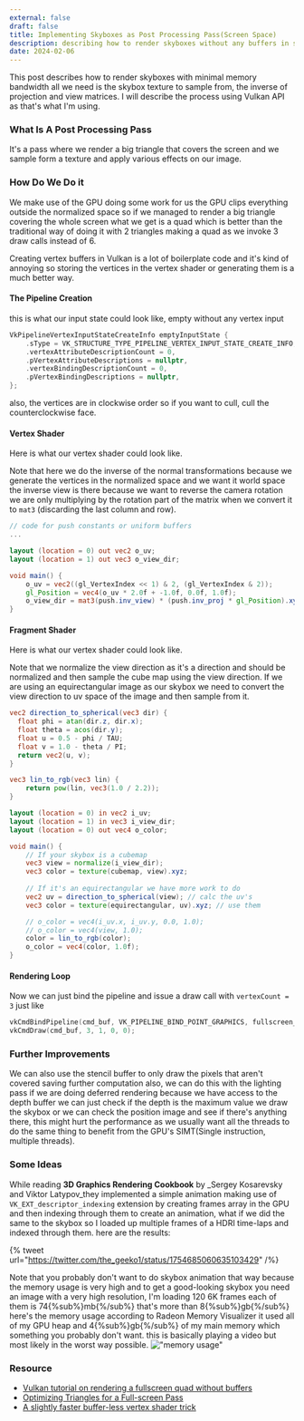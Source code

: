 ```yaml
---
external: false
draft: false
title: Implementing Skyboxes as Post Processing Pass(Screen Space)
description: describing how to render skyboxes without any buffers in screen space
date: 2024-02-06
---
```

This post describes how to render skyboxes with minimal memory bandwidth all we need
is the skybox texture to sample from, the inverse of projection and view matrices.
I will describe the process using Vulkan API as that's what I'm using.

### What Is A Post Processing Pass
It's a pass where we render a big triangle that covers the screen and we sample 
form a texture and apply various effects on our image.

### How Do We Do it
We make use of the GPU doing some work for us the GPU clips everything outside the normalized space
so if we managed to render a big triangle covering the whole screen what we get is a quad which is better than the traditional way of doing it with 2 triangles making a quad as we invoke 3 draw calls instead of 6.

Creating vertex buffers in Vulkan is a lot of boilerplate code and it's kind of annoying 
so storing the vertices in the vertex shader or generating them is a much better way.

#### The Pipeline Creation
this is what our input state could look like, empty without any vertex input

```cpp
VkPipelineVertexInputStateCreateInfo emptyInputState {
	.sType = VK_STRUCTURE_TYPE_PIPELINE_VERTEX_INPUT_STATE_CREATE_INFO,
	.vertexAttributeDescriptionCount = 0,
	.pVertexAttributeDescriptions = nullptr,
	.vertexBindingDescriptionCount = 0,
	.pVertexBindingDescriptions = nullptr,
};
```

also, the vertices are in clockwise order so if you want to cull, cull the counterclockwise face.

#### Vertex Shader
Here is what our vertex shader could look like.

Note that here we do the inverse of the normal transformations
because we generate the vertices in the normalized space and we want it world space 
the inverse view is there because we want to reverse the camera rotation we are only multiplying by
the rotation part of the matrix when we convert it to `mat3` (discarding the last column and row).

```glsl
// code for push constants or uniform buffers
... 

layout (location = 0) out vec2 o_uv;
layout (location = 1) out vec3 o_view_dir;

void main() {
	o_uv = vec2((gl_VertexIndex << 1) & 2, (gl_VertexIndex & 2));
	gl_Position = vec4(o_uv * 2.0f + -1.0f, 0.0f, 1.0f);
	o_view_dir = mat3(push.inv_view) * (push.inv_proj * gl_Position).xyz;
}
```

#### Fragment Shader
Here is what our vertex shader could look like.

Note that we normalize the view direction as it's a direction and should be normalized
and then sample the cube map using the view direction. If we are using an equirectangular image 
as our skybox we need to convert the view direction to uv space of the image and then sample from it.

```glsl
vec2 direction_to_spherical(vec3 dir) {
  float phi = atan(dir.z, dir.x);
  float theta = acos(dir.y);
  float u = 0.5 - phi / TAU;
  float v = 1.0 - theta / PI;
  return vec2(u, v);
}

vec3 lin_to_rgb(vec3 lin) {
	return pow(lin, vec3(1.0 / 2.2));
}

layout (location = 0) in vec2 i_uv;
layout (location = 1) in vec3 i_view_dir;
layout (location = 0) out vec4 o_color;

void main() {
	// If your skybox is a cubemap
	vec3 view = normalize(i_view_dir);
	vec3 color = texture(cubemap, view).xyz;
	
	// If it's an equirectangular we have more work to do
	vec2 uv = direction_to_spherical(view); // calc the uv's
	vec3 color = texture(equirectangular, uv).xyz; // use them

	// o_color = vec4(i_uv.x, i_uv.y, 0.0, 1.0);
	// o_color = vec4(view, 1.0);
	color = lin_to_rgb(color);
	o_color = vec4(color, 1.0f);
}
```

#### Rendering Loop
Now we can just bind the pipeline and issue a draw call with `vertexCount = 3` just like 
```cpp
vkCmdBindPipeline(cmd_buf, VK_PIPELINE_BIND_POINT_GRAPHICS, fullscreen_pipeline);
vkCmdDraw(cmd_buf, 3, 1, 0, 0);
```

### Further Improvements
We can also use the stencil buffer to only draw the pixels that aren't covered saving further computation
also, we can do this with the lighting pass if we are doing deferred rendering because we have access
to the depth buffer we can just check if the depth is the maximum value we draw the skybox or we can 
check the position image and see if there's anything there, this might hurt the performance as we usually
want all the threads to do the same thing to benefit from the GPU's SIMT(Single instruction, multiple threads).

### Some Ideas
While reading **3D Graphics Rendering Cookbook** by _Sergey Kosarevsky and Viktor Latypov_they implemented
a simple animation making use of `VK_EXT_descriptor_indexing` extension by creating frames array in the GPU
and then indexing through them to create an animation, what if we did the same to the skybox so I loaded up
multiple frames of a HDRI time-laps and indexed through them. here are the results:

{% tweet url="https://twitter.com/the_geeko1/status/1754685060635103429" /%}

Note that you probably don't want to do skybox animation that way because the memory usage is very high and
to get a good-looking skybox you need an image with a very high resolution, I'm loading 120 6K frames each
of them is 74{%sub%}mb{%/sub%} that's more than 8{%sub%}gb{%/sub%} here's the memory usage according
to Radeon Memory Visualizer it used all of my GPU heap and 4{%sub%}gb{%/sub%} of my main memory which something
you probably don't want. this is basically playing a video but most likely in the worst way possible.
!["memory usage"](/images/envmap-memory.png)

### Resource
- [Vulkan tutorial on rendering a fullscreen quad without buffers](https://www.saschawillems.de/blog/2016/08/13/vulkan-tutorial-on-rendering-a-fullscreen-quad-without-buffers/)
- [Optimizing Triangles for a Full-screen Pass](https://wallisc.github.io/rendering/2021/04/18/Fullscreen-Pass.html)
- [A slightly faster buffer-less vertex shader trick](https://www.reddit.com/r/gamedev/comments/2j17wk/a_slightly_faster_bufferless_vertex_shader_trick/)

